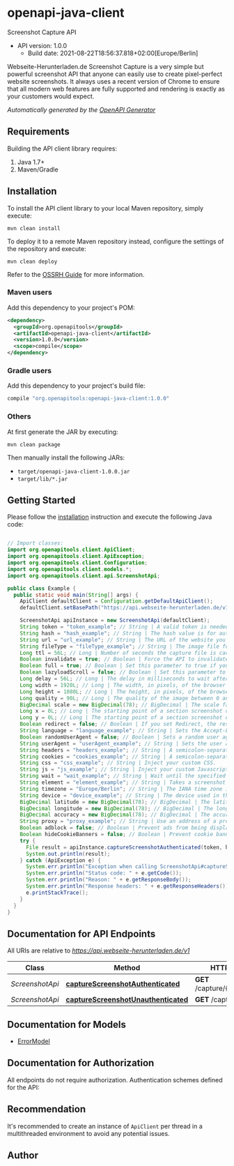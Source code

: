 # openapi-java-client

Screenshot Capture API
- API version: 1.0.0
  - Build date: 2021-08-22T18:56:37.818+02:00[Europe/Berlin]

Webseite-Herunterladen.de Screenshot Capture is a very simple but powerful screenshot API that anyone can easily use to create pixel-perfect website screenshots. It always uses a recent version of Chrome to ensure that all modern web features are fully supported and rendering is exactly as your customers would expect.


*Automatically generated by the [OpenAPI Generator](https://openapi-generator.tech)*


## Requirements

Building the API client library requires:
1. Java 1.7+
2. Maven/Gradle

## Installation

To install the API client library to your local Maven repository, simply execute:

```shell
mvn clean install
```

To deploy it to a remote Maven repository instead, configure the settings of the repository and execute:

```shell
mvn clean deploy
```

Refer to the [OSSRH Guide](http://central.sonatype.org/pages/ossrh-guide.html) for more information.

### Maven users

Add this dependency to your project's POM:

```xml
<dependency>
  <groupId>org.openapitools</groupId>
  <artifactId>openapi-java-client</artifactId>
  <version>1.0.0</version>
  <scope>compile</scope>
</dependency>
```

### Gradle users

Add this dependency to your project's build file:

```groovy
compile "org.openapitools:openapi-java-client:1.0.0"
```

### Others

At first generate the JAR by executing:

```shell
mvn clean package
```

Then manually install the following JARs:

* `target/openapi-java-client-1.0.0.jar`
* `target/lib/*.jar`

## Getting Started

Please follow the [installation](#installation) instruction and execute the following Java code:

```java

// Import classes:
import org.openapitools.client.ApiClient;
import org.openapitools.client.ApiException;
import org.openapitools.client.Configuration;
import org.openapitools.client.models.*;
import org.openapitools.client.api.ScreenshotApi;

public class Example {
  public static void main(String[] args) {
    ApiClient defaultClient = Configuration.getDefaultApiClient();
    defaultClient.setBasePath("https://api.webseite-herunterladen.de/v1");

    ScreenshotApi apiInstance = new ScreenshotApi(defaultClient);
    String token = "token_example"; // String | A valid token is needed to make paid API calls. Tokens can be managed from your account.
    String hash = "hash_example"; // String | The hash value is for authenticated requests. If you want to publish this URL, you should use the authenticated requests.
    String url = "url_example"; // String | The URL of the website you want to capture. Please include the protocol (http:// or https://).
    String fileType = "fileType_example"; // String | The image file format of the captured screenshot. Either png, jpeg or PDF with 72 dpi.
    Long ttl = 56L; // Long | Number of seconds the capture file is cached by our CDN. An API request that is loaded through the cache does not count as a paid request. You can set a number of seconds from 0 seconds up to 2592000 seconds. This is a maximum of 30 days.
    Boolean invalidate = true; // Boolean | Force the API to invalidate the cache and capture a new screenshot. This call costs you additional money, because a call of a cache hit is not charged.
    Boolean full = true; // Boolean | Set this parameter to true if you want to screenshot the whole web page in full size.
    Boolean lazyloadScroll = false; // Boolean | Set this parameter to true to scroll down through the entire page before taking a screenshot. This is useful for triggering animations or lazy load elements in full screen.
    Long delay = 56L; // Long | The delay in milliseconds to wait after the page loads before taking the screenshot. This is in milliseconds. One second is 1000 milliseconds. From 0 milliseconds to a maximum of 10,000 milliseconds.
    Long width = 1920L; // Long | The width, in pixels, of the browser viewport to use.
    Long height = 1080L; // Long | The height, in pixels, of the browser viewport to use. Ignored if you set full to true.
    Long quality = 90L; // Long | The quality of the image between 0 and 100. This works only for the jpeg format, for PNG images the parameter is applied only during compression.
    BigDecimal scale = new BigDecimal(78); // BigDecimal | The scale factor of the device to use when taking the screenshot. For example, a scale factor of 2 produces a high-resolution screenshot suitable for viewing on Retina devices. The larger the scale factor, the larger the screenshot produced.
    Long x = 0L; // Long | The starting point of a section screenshot on the X axis.
    Long y = 0L; // Long | The starting point of a section screenshot on the Y axis.
    Boolean redirect = false; // Boolean | If you set Redirect, the response will be a 302 redirect to the screenshot file in our CDN.
    String language = "language_example"; // String | Sets the Accept-Language header on requests to the target URL so that you can take screenshots from a website with a specific language.
    Boolean randomUserAgent = false; // Boolean | Sets a random user agent header to emulate a different devices when taking screenshots.
    String userAgent = "userAgent_example"; // String | Sets the user agent header to emulate a specific device when taking screenshots.
    String headers = "headers_example"; // String | A semicolon-separated list of header parameters to be used when capturing the screenshot. Each header should be passed as a key-value pair and multiple pairs should be separated by a semicolon.
    String cookies = "cookies_example"; // String | A semicolon-separated list of cookies to be used when capturing the screenshot. Each cookies should be passed as a key-value pair and multiple pairs should be separated by a semicolon.
    String css = "css_example"; // String | Inject your custom CSS.
    String js = "js_example"; // String | Inject your custom Javascript.
    String wait = "wait_example"; // String | Wait until the specified CSS selector matches an element present in the page before taking a screenshot. The process is canceled after 60 seconds.
    String element = "element_example"; // String | Takes a screenshot of the first element matched by the specified CSS selector. This is ignored if full is true. (This option cannot be used with the PDF export format.)
    String timezone = "Europe/Berlin"; // String | The IANA time zone identifier used for this capture.
    String device = "device_example"; // String | The device used in the emulation.
    BigDecimal latitude = new BigDecimal(78); // BigDecimal | The latitude used in the emulation of the geo-location.
    BigDecimal longitude = new BigDecimal(78); // BigDecimal | The longitude used in the emulation of the geo-location.
    BigDecimal accuracy = new BigDecimal(78); // BigDecimal | The accuracy in meters used in the emulation of the geo-location.
    String proxy = "proxy_example"; // String | Use an address of a proxy server through which the screenshot should be taken. The proxy address should be formatted as http://username:password@proxyserver.com:31280
    Boolean adblock = false; // Boolean | Prevent ads from being displayed. Block requests from popular ad networks and hide frequent ads.
    Boolean hideCookieBanners = false; // Boolean | Prevent cookie banners and pop-ups from being displayed. The best possible result is tried.
    try {
      File result = apiInstance.captureScreenshotAuthenticated(token, hash, url, fileType, ttl, invalidate, full, lazyloadScroll, delay, width, height, quality, scale, x, y, redirect, language, randomUserAgent, userAgent, headers, cookies, css, js, wait, element, timezone, device, latitude, longitude, accuracy, proxy, adblock, hideCookieBanners);
      System.out.println(result);
    } catch (ApiException e) {
      System.err.println("Exception when calling ScreenshotApi#captureScreenshotAuthenticated");
      System.err.println("Status code: " + e.getCode());
      System.err.println("Reason: " + e.getResponseBody());
      System.err.println("Response headers: " + e.getResponseHeaders());
      e.printStackTrace();
    }
  }
}

```

## Documentation for API Endpoints

All URIs are relative to *https://api.webseite-herunterladen.de/v1*

Class | Method | HTTP request | Description
------------ | ------------- | ------------- | -------------
*ScreenshotApi* | [**captureScreenshotAuthenticated**](docs/ScreenshotApi.md#captureScreenshotAuthenticated) | **GET** /capture/{token}/{hash} | 
*ScreenshotApi* | [**captureScreenshotUnauthenticated**](docs/ScreenshotApi.md#captureScreenshotUnauthenticated) | **GET** /capture/{token} | 


## Documentation for Models

 - [ErrorModel](docs/ErrorModel.md)


## Documentation for Authorization

All endpoints do not require authorization.
Authentication schemes defined for the API:

## Recommendation

It's recommended to create an instance of `ApiClient` per thread in a multithreaded environment to avoid any potential issues.

## Author



